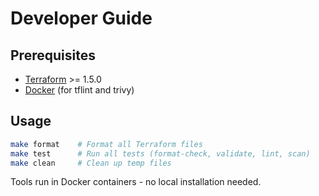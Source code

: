 # Developer Guide

## Prerequisites

- [Terraform](https://www.terraform.io/downloads) >= 1.5.0
- [Docker](https://www.docker.com/get-started) (for tflint and trivy)

## Usage

```bash
make format    # Format all Terraform files
make test      # Run all tests (format-check, validate, lint, scan)
make clean     # Clean up temp files
```

Tools run in Docker containers - no local installation needed.